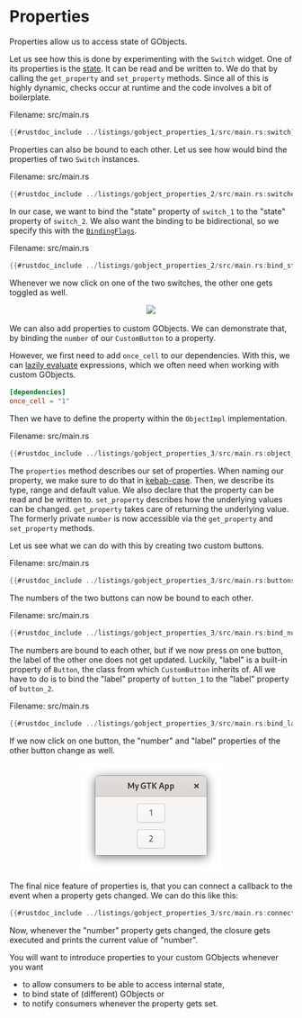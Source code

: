 # Properties

Properties allow us to access state of GObjects.

Let us see how this is done by experimenting with the `Switch` widget.
One of its properties is the [state](https://docs.gtk.org/gtk4/property.Switch.state.html).
It can be read and be written to.
We do that by calling the `get_property` and `set_property` methods.
Since all of this is highly dynamic, checks occur at runtime and the code involves a bit of boilerplate.

<span class="filename">Filename: src/main.rs</span>

```rust ,no_run
{{#rustdoc_include ../listings/gobject_properties_1/src/main.rs:switch}}
```

Properties can also be bound to each other.
Let us see how would bind the properties of two `Switch` instances.

<span class="filename">Filename: src/main.rs</span>

```rust ,no_run
{{#rustdoc_include ../listings/gobject_properties_2/src/main.rs:switches}}
```

In our case, we want to bind the "state" property of `switch_1` to the "state" property of `switch_2`.
We also want the binding to be bidirectional, so we specify this with the [`BindingFlags`](http://gtk-rs.org/docs/glib/struct.BindingFlags.html).

<span class="filename">Filename: src/main.rs</span>

```rust ,no_run
{{#rustdoc_include ../listings/gobject_properties_2/src/main.rs:bind_state}}
```

Whenever we now click on one of the two switches, the other one gets toggled as well.

<div style="text-align:center"><img src="img/gobject_properties_switches.png" /></div>


We can also add properties to custom GObjects.
We can demonstrate that, by binding the `number` of our `CustomButton` to a property.

However, we first need to add `once_cell` to our dependencies.
With this, we can [lazily evaluate](https://en.wikipedia.org/wiki/Lazy_evaluation) expressions, which we often need when working with custom GObjects.

```toml
[dependencies]
once_cell = "1"
```

Then we have to define the property within the `ObjectImpl` implementation.

<span class="filename">Filename: src/main.rs</span>

```rust ,no_run
{{#rustdoc_include ../listings/gobject_properties_3/src/main.rs:object_impl}}
```

The `properties` method describes our set of properties.
When naming our property, we make sure to do that in [kebab-case](https://wiki.c2.com/?KebabCase).
Then, we describe its type, range and default value.
We also declare that the property can be read and be written to.
`set_property` describes how the underlying values can be changed.
`get_property` takes care of returning the underlying value.
The formerly private `number` is now accessible via the `get_property` and `set_property` methods.

Let us see what we can do with this by creating two custom buttons.

<span class="filename">Filename: src/main.rs</span>

```rust ,no_run
{{#rustdoc_include ../listings/gobject_properties_3/src/main.rs:buttons}}
```

The numbers of the two buttons can now be bound to each other.

<span class="filename">Filename: src/main.rs</span>

```rust ,no_run
{{#rustdoc_include ../listings/gobject_properties_3/src/main.rs:bind_number}}
```

The numbers are bound to each other, but if we now press on one button, the label of the other one does not get updated.
Luckily, "label" is a built-in property of `Button`, the class from which `CustomButton` inherits of.
All we have to do is to bind the "label" property of `button_1` to the "label" property of `button_2`.

<span class="filename">Filename: src/main.rs</span>

```rust ,no_run
{{#rustdoc_include ../listings/gobject_properties_3/src/main.rs:bind_label}}
```

If we now click on one button, the "number" and "label" properties of the other button change as well.

<div style="text-align:center"><img src="img/gobject_properties_buttons.png"/></div>

The final nice feature of properties is, that you can connect a callback to the event when a property gets changed.
We can do this like this:

```rust ,no_run
{{#rustdoc_include ../listings/gobject_properties_3/src/main.rs:connect_notify}}
```

Now, whenever the "number" property gets changed, the closure gets executed and prints the current value of "number".

You will want to introduce properties to your custom GObjects whenever you want
- to allow consumers to be able to access internal state,
- to bind state of (different) GObjects or
- to notify consumers whenever the property gets set.



